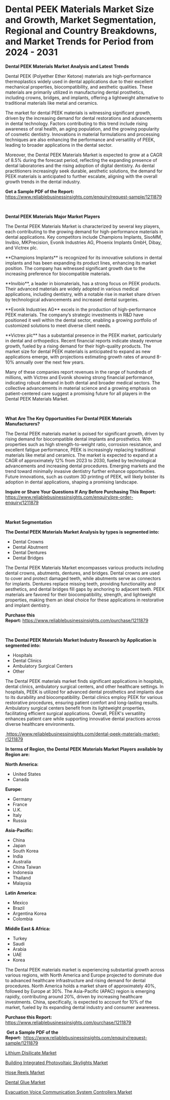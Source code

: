 <p><h1>Dental PEEK Materials Market Size and Growth, Market Segmentation, Regional and Country Breakdowns, and Market Trends for Period from 2024 -  2031</h1></p><p><strong>Dental PEEK Materials Market Analysis and Latest Trends</strong></p>
<p><p>Dental PEEK (Polyether Ether Ketone) materials are high-performance thermoplastics widely used in dental applications due to their excellent mechanical properties, biocompatibility, and aesthetic qualities. These materials are primarily utilized in manufacturing dental prosthetics, including crowns, bridges, and implants, offering a lightweight alternative to traditional materials like metal and ceramics.</p><p>The market for dental PEEK materials is witnessing significant growth, driven by the increasing demand for dental restorations and advancements in dental technology. Factors contributing to this trend include rising awareness of oral health, an aging population, and the growing popularity of cosmetic dentistry. Innovations in material formulations and processing techniques are also enhancing the performance and versatility of PEEK, leading to broader applications in the dental sector.</p><p>Moreover, the Dental PEEK Materials Market is expected to grow at a CAGR of 8.5% during the forecast period, reflecting the expanding presence of dental laboratories and the rising adoption of digital dentistry. As dental practitioners increasingly seek durable, aesthetic solutions, the demand for PEEK materials is anticipated to further escalate, aligning with the overall growth trends in the dental industry.</p></p>
<p><strong>Get a Sample PDF of the Report:&nbsp;</strong> <a href="https://www.reliablebusinessinsights.com/enquiry/request-sample/1211879?utm_campaign=39&utm_medium=2&utm_source=Github&utm_content=ia&utm_term=06102024&utm_id=dental-peek-materials">https://www.reliablebusinessinsights.com/enquiry/request-sample/1211879</a></p>
<p>&nbsp;</p>
<p><strong>Dental PEEK Materials Major Market Players</strong></p>
<p><p>The Dental PEEK Materials Market is characterized by several key players, each contributing to the growing demand for high-performance materials in dental applications. Key competitors include Champions Implants, SisoMM, Invibio, MKPrecision, Evonik Industries AG, Phoenix Implants GmbH, Dibay, and Victrex plc.</p><p>**Champions Implants** is recognized for its innovative solutions in dental implants and has been expanding its product lines, enhancing its market position. The company has witnessed significant growth due to the increasing preference for biocompatible materials.</p><p>**Invibio**, a leader in biomaterials, has a strong focus on PEEK products. Their advanced materials are widely adopted in various medical applications, including dentistry, with a notable rise in market share driven by technological advancements and increased dental surgeries.</p><p>**Evonik Industries AG** excels in the production of high-performance PEEK materials. The company’s strategic investments in R&D have positioned it well within the dental sector, enabling a growing portfolio of customized solutions to meet diverse client needs.</p><p>**Victrex plc** has a substantial presence in the PEEK market, particularly in dental and orthopedics. Recent financial reports indicate steady revenue growth, fueled by a rising demand for their high-quality products. The market size for dental PEEK materials is anticipated to expand as new applications emerge, with projections estimating growth rates of around 8-10% annually over the next few years.</p><p>Many of these companies report revenues in the range of hundreds of millions, with Victrex and Evonik showing strong financial performance, indicating robust demand in both dental and broader medical sectors. The collective advancements in material science and a growing emphasis on patient-centered care suggest a promising future for all players in the Dental PEEK Materials Market.</p></p>
<p>&nbsp;</p>
<p><strong>What Are The Key Opportunities For Dental PEEK Materials Manufacturers?</strong></p>
<p><p>The Dental PEEK materials market is poised for significant growth, driven by rising demand for biocompatible dental implants and prosthetics. With properties such as high strength-to-weight ratio, corrosion resistance, and excellent fatigue performance, PEEK is increasingly replacing traditional materials like metal and ceramics. The market is expected to expand at a CAGR of approximately 12% from 2023 to 2030, fueled by technological advancements and increasing dental procedures. Emerging markets and the trend toward minimally invasive dentistry further enhance opportunities. Future innovations, such as custom 3D printing of PEEK, will likely bolster its adoption in dental applications, shaping a promising landscape.</p></p>
<p><strong>Inquire or Share Your Questions If Any Before Purchasing This Report:</strong> <a href="https://www.reliablebusinessinsights.com/enquiry/pre-order-enquiry/1211879?utm_campaign=39&utm_medium=2&utm_source=Github&utm_content=ia&utm_term=06102024&utm_id=dental-peek-materials">https://www.reliablebusinessinsights.com/enquiry/pre-order-enquiry/1211879</a></p>
<p>&nbsp;</p>
<p><strong>Market Segmentation</strong></p>
<p><strong>The Dental PEEK Materials Market Analysis by types is segmented into:</strong></p>
<p><ul><li>Dental Crowns</li><li>Dental Abutment</li><li>Dental Dentures</li><li>Dental Bridges</li></ul></p>
<p><p>The Dental PEEK Materials Market encompasses various products including dental crowns, abutments, dentures, and bridges. Dental crowns are used to cover and protect damaged teeth, while abutments serve as connectors for implants. Dentures replace missing teeth, providing functionality and aesthetics, and dental bridges fill gaps by anchoring to adjacent teeth. PEEK materials are favored for their biocompatibility, strength, and lightweight properties, making them an ideal choice for these applications in restorative and implant dentistry.</p></p>
<p><strong>Purchase this Report:&nbsp;</strong><a href="https://www.reliablebusinessinsights.com/purchase/1211879?utm_campaign=39&utm_medium=2&utm_source=Github&utm_content=ia&utm_term=06102024&utm_id=dental-peek-materials">https://www.reliablebusinessinsights.com/purchase/1211879</a></p>
<p>&nbsp;</p>
<p><strong>The Dental PEEK Materials Market Industry Research by Application is segmented into:</strong></p>
<p><ul><li>Hospitals</li><li>Dental Clinics</li><li>Ambulatory Surgical Centers</li><li>Other</li></ul></p>
<p><p>The Dental PEEK materials market finds significant applications in hospitals, dental clinics, ambulatory surgical centers, and other healthcare settings. In hospitals, PEEK is utilized for advanced dental prosthetics and implants due to its durability and biocompatibility. Dental clinics employ PEEK for various restorative procedures, ensuring patient comfort and long-lasting results. Ambulatory surgical centers benefit from its lightweight properties, facilitating efficient surgical applications. Overall, PEEK's versatility enhances patient care while supporting innovative dental practices across diverse healthcare environments.</p></p>
<p><a href="https://www.reliablebusinessinsights.com/dental-peek-materials-market-r1211879?utm_campaign=39&utm_medium=2&utm_source=Github&utm_content=ia&utm_term=06102024&utm_id=dental-peek-materials">&nbsp;https://www.reliablebusinessinsights.com/dental-peek-materials-market-r1211879</a></p>
<p><strong>In terms of Region, the Dental PEEK Materials Market Players available by Region are:</strong></p>
<p>
    <p> <strong> North America: </strong>
        <ul>
            <li>United States</li>
            <li>Canada</li>
        </ul>
        </p> 
    <p> <strong> Europe: </strong>
        <ul>
            <li>Germany</li>
            <li>France</li>
            <li>U.K.</li>
            <li>Italy</li>
            <li>Russia</li>
        </ul>
        </p> 
    <p> <strong> Asia-Pacific: </strong>
        <ul>
            <li>China</li>
            <li>Japan</li>
            <li>South Korea</li>
            <li>India</li>
            <li>Australia</li>
            <li>China Taiwan</li>
            <li>Indonesia</li>
            <li>Thailand</li>
            <li>Malaysia</li>
        </ul>
        </p> 
    <p> <strong> Latin America: </strong>
        <ul>
            <li>Mexico</li>
            <li>Brazil</li>
            <li>Argentina Korea</li>
            <li>Colombia</li>
        </ul>
        </p> 
    <p> <strong> Middle East & Africa: </strong>
        <ul>
            <li>Turkey</li>
            <li>Saudi</li>
            <li>Arabia</li>
            <li>UAE</li>
            <li>Korea</li>
        </ul>
    </p>
    </p>
<p><p>The Dental PEEK materials market is experiencing substantial growth across various regions, with North America and Europe projected to dominate due to advanced healthcare infrastructure and rising demand for dental procedures. North America holds a market share of approximately 40%, followed by Europe at 30%. The Asia-Pacific (APAC) region is emerging rapidly, contributing around 20%, driven by increasing healthcare investments. China, specifically, is expected to account for 10% of the market, fueled by its expanding dental industry and consumer awareness.</p></p>
<p><strong>Purchase this Report: </strong><a href="https://www.reliablebusinessinsights.com/purchase/1211879?utm_campaign=39&utm_medium=2&utm_source=Github&utm_content=ia&utm_term=06102024&utm_id=dental-peek-materials">https://www.reliablebusinessinsights.com/purchase/1211879</a></p>
<p>&nbsp;<strong>Get a Sample PDF of the Report:&nbsp;&nbsp;</strong><a href="https://www.reliablebusinessinsights.com/enquiry/request-sample/1211879?utm_campaign=39&utm_medium=2&utm_source=Github&utm_content=ia&utm_term=06102024&utm_id=dental-peek-materials">https://www.reliablebusinessinsights.com/enquiry/request-sample/1211879</a></p>
<p><strong></strong></p>
<p><p><a href="https://github.com/KejsiLoshi121/Market-Research-Report-List-1/blob/main/lithium-disilicate-market.md?utm_campaign=39&utm_medium=2&utm_source=Github&utm_content=ia&utm_term=06102024&utm_id=dental-peek-materials">Lithium Disilicate Market</a></p><p><a href="https://issuu.com/reportprime-2/docs/building-integrated-photovoltaic-sk_53404675f4e32c?utm_campaign=39&utm_medium=2&utm_source=Github&utm_content=ia&utm_term=06102024&utm_id=dental-peek-materials">Building Integrated Photovoltaic Skylights Market</a></p><p><a href="https://www.linkedin.com/pulse/hose-reels-market2024-2031-industry-insights-investment-lgsje?utm_campaign=39&utm_medium=2&utm_source=Github&utm_content=ia&utm_term=06102024&utm_id=dental-peek-materials">Hose Reels Market</a></p><p><a href="https://github.com/ArnisaLeka575/Market-Research-Report-List-1/blob/main/dental-glue-market.md?utm_campaign=39&utm_medium=2&utm_source=Github&utm_content=ia&utm_term=06102024&utm_id=dental-peek-materials">Dental Glue Market</a></p><p><a href="https://issuu.com/reportprime-2/docs/evacuation-voice-communication-syst_8c391934d870bb?utm_campaign=39&utm_medium=2&utm_source=Github&utm_content=ia&utm_term=06102024&utm_id=dental-peek-materials">Evacuation Voice Communication System Controllers Market</a></p></p>
